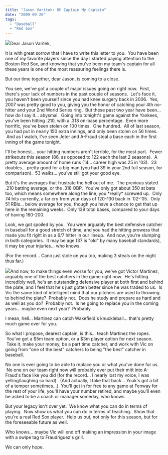 ```yaml
---
title: "Jason Varitek: Oh Captain My Captain"
date: "2009-09-26"
tags:
  - "Baseball"
  - "Red Sox"
---
```


![](images/1099231237_4494.jpg)Dear Jason Varitek,

It is with great sorrow that I have to write this letter to you.  You have been one of my favorite players since the day I started paying attention to the Boston Red Sox, and knowing that you've been my team's captain for all these years is one of the most reassuring feelings there is.

But our time together, dear Jason, is coming to a close.

You see, we've got a couple of major issues going on right now.  First, there's your lack of numbers in the past couple of seasons.  Let's face it, you haven't been yourself since you had knee surgery back in 2006.  Yes, 2007 was pretty good to you, giving you the honor of catching your 4th no-hitter and your 2nd World Series ring.  But these past two year have been... how do I say it... abysmal.  Going into tonight's game against the Yankees, you've been hitting .210, with a .318 on-base percentage.  Even more horrific, you've been stolen on 100 times.  One hundred.  All of last season, you had put in nearly 150 extra innings, and only been stolen on 56 times.  And as I watch, I've seen Jeter and A-Fraud steal a base each in the first inning of the game tonight.

I'll be honest... your hitting numbers aren't terrible, for the most part.  Fewer strikeouts this season (86, as opposed to 122 each the last 2 seasons).  A pretty average amount of home runs (14... career high was 25 in '03).  23 doubles... pretty good for a big man (you had 39 in your 2nd full season, for comparison).  53 walks... you've still got your good eye.

But it's the averages that frustrate the hell out of me.  The previous stated .210 batting average, or the .318 OBP.  You've only got about 350 at bats too, which means somewhere along the line, you \*really\* screwed up.  Only 74 hits currently, a far cry from your days of 120-130 back in '02-'05.  Only 51 RBIs... below average for you, though you have a chance to get that up here in the remaining weeks.  Only 139 total bases, compared to your days of having 180-200.

Look, we got spoiled by you.  You were arguably the best defensive catcher in baseball for a good stretch of time, and you had the hitting prowess that made you fit right in as a 6/7 hitter in our lineup.  And now, you're slumping in both categories.  It may be age (37 is "old" by many baseball standards), it may be your injuries... who knows.

(For the record... Cano just stole on you too, making 3 steals on the night thus far.)

![](images/Red_Sox_Rangers_Baseball-61761.largeslideshow.jpg)And now, to make things even worse for you, we've got Victor Martinez, arguably one of the best catchers in the game right now.  He's hitting incredibly well, he's an outstanding defensive player at both first and behind the plate, and I feel that he's just gotten better since he was traded to us.  Is Vic the same kind of intelligent mind that our pitchers are used to throwing to behind the plate?  Probably not.  Does he study and prepare as hard and as well as you do?  Probably not.  Is he going to replace you in the coming years... maybe even next year?  Probably.

I mean, hell... Martinez can catch Wakefield's knuckleball... that's pretty much game over for you.

So what I propose, dearest captain, is this... teach Martinez the ropes.  You've got a $5m team option, or a $3m player option for next season.  Take it, make your money, be a part time catcher, and work with Vic on going from "one of the best" catchers to being "the best" catcher in baseball.

No one is ever going to be able to replace you or what you've done for us.  No one on our team right now will probably ever put their mitt into A-Fraud's face like you did (for the record... I nearly lost my voice, I was yelling/laughing so hard).  (And actually, I take that back... Youk's got a bit of a temper sometimes...)  You'll get in for free to any game at Fenway for the rest of your life, you'll have your number retired, and maybe you'll even be asked to be a coach or manager someday, who knows.

But your legacy isn't over yet.  We know what you can do in terms of playing.  Now show us what you can do in terms of teaching.  Show that you're a real Red Sox player.  Help us out, not only for this season, but for the foreseeable future as well.

Who knows... maybe Vic will end off making an impression in your image with a swipe tag to Fraudriguez's grill.

We can only hope.
